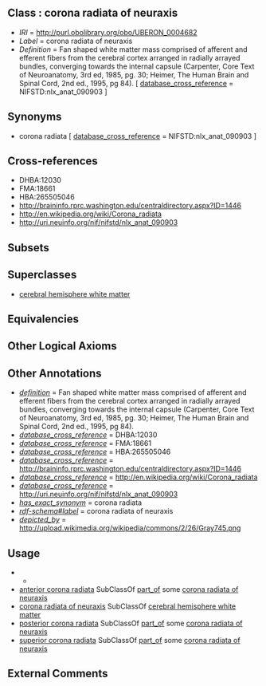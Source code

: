 
## Class : corona radiata of neuraxis

 * *IRI* = http://purl.obolibrary.org/obo/UBERON_0004682
 * *Label* = corona radiata of neuraxis
 * *Definition* = Fan shaped white matter mass comprised of afferent and efferent fibers from the cerebral cortex arranged in radially arrayed bundles, converging towards the internal capsule (Carpenter, Core Text of Neuroanatomy, 3rd ed, 1985, pg. 30;  Heimer, The Human Brain and Spinal Cord, 2nd ed., 1995, pg 84). [ [database_cross_reference](../../ef/oboInOwl#hasDbXref.md) = NIFSTD:nlx_anat_090903 ]

## Synonyms

 * corona radiata [ [database_cross_reference](../../ef/oboInOwl#hasDbXref.md) = NIFSTD:nlx_anat_090903 ]

## Cross-references

 * DHBA:12030
 * FMA:18661
 * HBA:265505046
 * http://braininfo.rprc.washington.edu/centraldirectory.aspx?ID=1446
 * http://en.wikipedia.org/wiki/Corona_radiata
 * http://uri.neuinfo.org/nif/nifstd/nlx_anat_090903

## Subsets


## Superclasses

 * [cerebral hemisphere white matter](../../UBERON/37/UBERON_0002437.md)

## Equivalencies


## Other Logical Axioms


## Other Annotations

 * *[definition](../../IAO/15/IAO_0000115.md)* = Fan shaped white matter mass comprised of afferent and efferent fibers from the cerebral cortex arranged in radially arrayed bundles, converging towards the internal capsule (Carpenter, Core Text of Neuroanatomy, 3rd ed, 1985, pg. 30;  Heimer, The Human Brain and Spinal Cord, 2nd ed., 1995, pg 84).
 * *[database_cross_reference](../../ef/oboInOwl#hasDbXref.md)* = DHBA:12030
 * *[database_cross_reference](../../ef/oboInOwl#hasDbXref.md)* = FMA:18661
 * *[database_cross_reference](../../ef/oboInOwl#hasDbXref.md)* = HBA:265505046
 * *[database_cross_reference](../../ef/oboInOwl#hasDbXref.md)* = http://braininfo.rprc.washington.edu/centraldirectory.aspx?ID=1446
 * *[database_cross_reference](../../ef/oboInOwl#hasDbXref.md)* = http://en.wikipedia.org/wiki/Corona_radiata
 * *[database_cross_reference](../../ef/oboInOwl#hasDbXref.md)* = http://uri.neuinfo.org/nif/nifstd/nlx_anat_090903
 * *[has_exact_synonym](../../ym/oboInOwl#hasExactSynonym.md)* = corona radiata
 * *[rdf-schema#label](../../el/rdf-schema#label.md)* = corona radiata of neuraxis
 * *[depicted_by](../../depicted/by/depicted_by.md)* = http://upload.wikimedia.org/wikipedia/commons/2/26/Gray745.png

## Usage

 * -
 * [anterior corona radiata](../../UBERON/25/UBERON_0022425.md) SubClassOf [part_of](../../BFO/50/BFO_0000050.md) some [corona radiata of neuraxis](../../UBERON/82/UBERON_0004682.md)
 * [corona radiata of neuraxis](../../UBERON/82/UBERON_0004682.md) SubClassOf [cerebral hemisphere white matter](../../UBERON/37/UBERON_0002437.md)
 * [posterior corona radiata](../../UBERON/27/UBERON_0022427.md) SubClassOf [part_of](../../BFO/50/BFO_0000050.md) some [corona radiata of neuraxis](../../UBERON/82/UBERON_0004682.md)
 * [superior corona radiata](../../UBERON/26/UBERON_0022426.md) SubClassOf [part_of](../../BFO/50/BFO_0000050.md) some [corona radiata of neuraxis](../../UBERON/82/UBERON_0004682.md)

## External Comments

